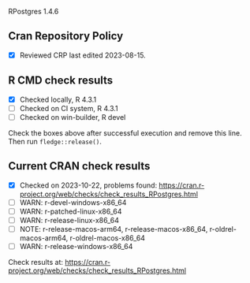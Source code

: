 RPostgres 1.4.6

## Cran Repository Policy

- [x] Reviewed CRP last edited 2023-08-15.

## R CMD check results

- [x] Checked locally, R 4.3.1
- [ ] Checked on CI system, R 4.3.1
- [ ] Checked on win-builder, R devel

Check the boxes above after successful execution and remove this line. Then run `fledge::release()`.

## Current CRAN check results

- [x] Checked on 2023-10-22, problems found: https://cran.r-project.org/web/checks/check_results_RPostgres.html
- [ ] WARN: r-devel-windows-x86_64
- [ ] WARN: r-patched-linux-x86_64
- [ ] WARN: r-release-linux-x86_64
- [ ] NOTE: r-release-macos-arm64, r-release-macos-x86_64, r-oldrel-macos-arm64, r-oldrel-macos-x86_64
- [ ] WARN: r-release-windows-x86_64

Check results at: https://cran.r-project.org/web/checks/check_results_RPostgres.html
